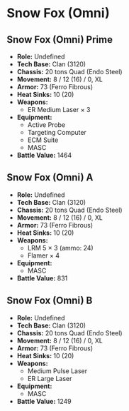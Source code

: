 # Snow Fox (Omni)
## Snow Fox (Omni) Prime
- **Role:** Undefined
- **Tech Base:** Clan (3120)
- **Chassis:** 20 tons Quad (Endo Steel)
- **Movement:** 8 / 12 (16) / 0, XL
- **Armor:** 73 (Ferro Fibrous)
- **Heat Sinks:** 10 (20)
- **Weapons:**
  - ER Medium Laser × 3
- **Equipment:**
  - Active Probe
  - Targeting Computer
  - ECM Suite
  - MASC
- **Battle Value:** 1464

## Snow Fox (Omni) A
- **Role:** Undefined
- **Tech Base:** Clan (3120)
- **Chassis:** 20 tons Quad (Endo Steel)
- **Movement:** 8 / 12 (16) / 0, XL
- **Armor:** 73 (Ferro Fibrous)
- **Heat Sinks:** 10 (20)
- **Weapons:**
  - LRM 5 × 3 (ammo: 24)
  - Flamer × 4
- **Equipment:**
  - MASC
- **Battle Value:** 831

## Snow Fox (Omni) B
- **Role:** Undefined
- **Tech Base:** Clan (3120)
- **Chassis:** 20 tons Quad (Endo Steel)
- **Movement:** 8 / 12 (16) / 0, XL
- **Armor:** 73 (Ferro Fibrous)
- **Heat Sinks:** 10 (20)
- **Weapons:**
  - Medium Pulse Laser
  - ER Large Laser
- **Equipment:**
  - MASC
- **Battle Value:** 1249

